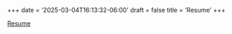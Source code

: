 +++
date = '2025-03-04T16:13:32-06:00'
draft = false
title = 'Resume'
+++

[Resume](/images/EricSpencerResume.pdf)